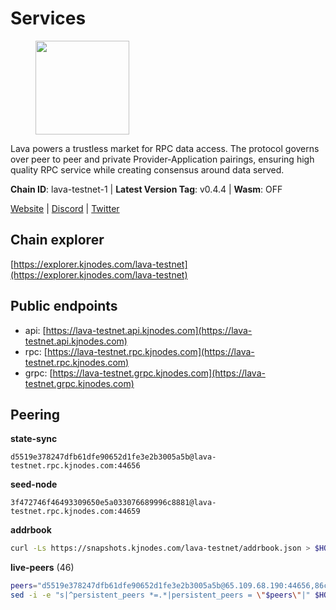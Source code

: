 # Services

<figure><img src="https://raw.githubusercontent.com/kj89/testnet_manuals/main/pingpub/logos/lava.png" width="150" alt=""><figcaption></figcaption></figure>

Lava powers a trustless market for RPC data access. The protocol  governs over peer to peer and private Provider-Application pairings,  ensuring high quality RPC service while creating consensus around data served.

**Chain ID**: lava-testnet-1 | **Latest Version Tag**: v0.4.4 | **Wasm**: OFF

[Website](https://lavanet.xyz) | [Discord](https://discord.com/invite/Tbk5NxTCdA) | [Twitter](https://twitter.com/lavanetxyz)




## Chain explorer
[https://explorer.kjnodes.com/lava-testnet](https://explorer.kjnodes.com/lava-testnet)

## Public endpoints

* api: [https://lava-testnet.api.kjnodes.com](https://lava-testnet.api.kjnodes.com)
* rpc: [https://lava-testnet.rpc.kjnodes.com](https://lava-testnet.rpc.kjnodes.com)
* grpc: [https://lava-testnet.grpc.kjnodes.com](https://lava-testnet.grpc.kjnodes.com)

## Peering

**state-sync**

```text
d5519e378247dfb61dfe90652d1fe3e2b3005a5b@lava-testnet.rpc.kjnodes.com:44656
```

**seed-node**

```text
3f472746f46493309650e5a033076689996c8881@lava-testnet.rpc.kjnodes.com:44659
```

**addrbook**
```bash
curl -Ls https://snapshots.kjnodes.com/lava-testnet/addrbook.json > $HOME/.lava/config/addrbook.json
```

**live-peers** (46)
```bash
peers="d5519e378247dfb61dfe90652d1fe3e2b3005a5b@65.109.68.190:44656,86cd808d9f4674b8810e4720ccff745d8c88ba3b@65.108.90.48:26656,433be6210ad6350bebebad68ec50d3e0d90cb305@217.13.223.167:60856,3c47fd1662bcb17a4713c23e41d7b25e34478b8e@103.19.25.157:26672,3a445bfdbe2d0c8ee82461633aa3af31bc2b4dc0@3.252.219.158:26656,509eaf8341cca511c8a3127affaae2251593d514@161.97.148.146:56656,14ae45e7f2ff7491cfa686a8fcac7cc095bc38ff@213.239.217.52:39656,cb722cc36541920d3907cd67743db5444f53e80b@95.70.184.178:24656,013f0163d37428ed99eacd8ee84059da5c243981@5.161.132.217:26656,40046fe63bdaa9efde27707b0d3de0bf84fedf80@86.111.48.158:26656,38093a87129f828125be65e8969bb7ede682b26c@38.242.197.134:26656,c32d101819cedf78ea986e6d832e2306fb6d0649@185.248.24.224:16656,5c2a752c9b1952dbed075c56c600c3a79b58c395@185.16.39.172:27066,bb3f6218d7dc67d9411b6566dd28abe105bcd831@185.192.96.19:26656,a20e24a251c9e6325a7c1e05d6a479bcd9c721ac@168.119.52.60:26656,4fc42fdf634ef542094c7a44f22e031acea61162@91.77.165.172:27656,e593c7a9ca61f5616119d6beb5bd8ef5dd28d62d@34.246.190.1:26656,0c548b2704594c7929b713de4c6985b9d9f03b8a@194.163.184.46:27656,f0501090b870f7796dfdd1f1f5479aec2baecfe8@88.198.52.89:11656,6f71395e15c9f9f439df51fc6a667d93a1b7b019@35.162.117.131:26656,13a9209a4d08803a3becac57de8eb02dd51f8f41@65.109.23.114:19956,3df17f52abf77ab61eb40d4455e36296d28c3786@194.147.58.204:26656,8a20f8f798c5073f0867812e691f54b5cd0dd65d@109.123.242.188:26656,ba284d59eea753c9e7f69583f378af84bbc913ce@176.9.146.72:17656,cc5b61248a30c7e34ff4a7dfee3d470000b0de2d@194.50.0.178:26656,bb8c8cea499a1fa7e97922b5a9882c2360c6575a@176.103.222.21:26656,cfb2b0ee7bd28ef37f8c1019727caa783a122fa3@78.107.234.44:26656,eb7832932626c1c636d16e0beb49e0e4498fbd5e@65.108.231.124:20656,3c8bc4f697891f9be464a1162978103b33849902@144.76.109.221:31656,a5c1d2e86c2dc0eecb009dc71c92d6b5e193db6b@35.210.166.150:26656,5d0b389e17c6f5cd1cab40110a07b5ff58c0f932@164.92.139.247:26656,810bdfb3e88f4872995f9a05b6298c1bf3d20fe0@65.108.105.48:19956,f31c4dc121f37db1e0e24b49584bbbe4bbbba6c4@162.55.39.16:36656,ab3ce67738bbaeed83a54d7478f4c31fa3c2c0ec@65.109.130.105:26656,7e68edc23e6c716b3248099dd1f03810a57975ef@65.109.92.150:34656,d3eb474a1f90d004e49638e384069c32d7dcc8a2@185.252.232.110:26656,edac44f96d37591545db2ae04d19d61c1c64a9de@217.76.57.34:26656,6d7ead316f354a549fe22f5ebe72d68ec0af685a@194.233.68.136:44656,27a9aebdcc1bd6a8eb8cbffdd689e565dca14bc2@5.189.149.159:27656,dfa93668152cb6b3a822c987f9c22110a1c2f314@178.18.255.221:26656,c5c98017339ce6d4d5d2a4fd0fb1aaeb966ef0f7@65.108.124.57:36656,c4a1480b0e63d1c7e83e3ba25651880abf9bcb3f@5.189.179.133:26656,602c87226395588e141076abbc967945465bba8e@65.109.68.93:36656,e6703109f87389aea6b1ca9b8335a6eddbce50d6@185.182.186.85:26656,bc7ab3ad2b0f9ee1013a776d5031d2b469e1835c@207.180.223.150:26656,821c9347c927db52138dcd4bb54478fdf17f273e@81.0.218.53:26656"
sed -i -e "s|^persistent_peers *=.*|persistent_peers = \"$peers\"|" $HOME/.lava/config/config.toml
```
